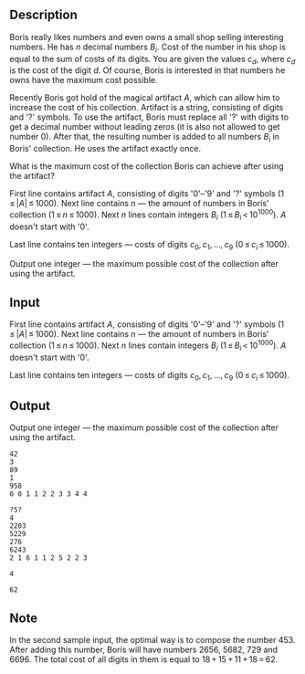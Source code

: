 ## Description

<div><p>Boris really likes numbers and even owns a small shop selling interesting numbers. He has <span class="tex-span"><i>n</i></span> decimal numbers <span class="tex-span"><i>B</i><sub class="lower-index"><i>i</i></sub></span>. Cost of the number in his shop is equal to the sum of costs of its digits. You are given the values <span class="tex-span"><i>c</i><sub class="lower-index"><i>d</i></sub></span>, where <span class="tex-span"><i>c</i><sub class="lower-index"><i>d</i></sub></span> is the cost of the digit <span class="tex-span"><i>d</i></span>. Of course, Boris is interested in that numbers he owns have the maximum cost possible.</p><p>Recently Boris got hold of the magical artifact <span class="tex-span"><i>A</i></span>, which can allow him to increase the cost of his collection. Artifact is a string, consisting of digits and '<span class="tex-font-style-tt">?</span>' symbols. To use the artifact, Boris must replace all '<span class="tex-font-style-tt">?</span>' with digits to get a decimal number without leading zeros (it is also not allowed to get number 0). After that, the resulting number is added to all numbers <span class="tex-span"><i>B</i><sub class="lower-index"><i>i</i></sub></span> in Boris' collection. He uses the artifact exactly once.</p><p>What is the maximum cost of the collection Boris can achieve after using the artifact?</p></div><div class="input-specification"><p>First line contains artifact <span class="tex-span"><i>A</i></span>, consisting of digits '<span class="tex-font-style-tt">0</span>'–'<span class="tex-font-style-tt">9</span>' and '<span class="tex-font-style-tt">?</span>' symbols (<span class="tex-span">1 ≤ |<i>A</i>| ≤ 1000</span>). Next line contains <span class="tex-span"><i>n</i></span>&nbsp;— the amount of numbers in Boris' collection (<span class="tex-span">1 ≤ <i>n</i> ≤ 1000</span>). Next <span class="tex-span"><i>n</i></span> lines contain integers <span class="tex-span"><i>B</i><sub class="lower-index"><i>i</i></sub></span> (<span class="tex-span">1 ≤ <i>B</i><sub class="lower-index"><i>i</i></sub> &lt; 10<sup class="upper-index">1000</sup></span>). <span class="tex-span"><i>A</i></span> doesn't start with '<span class="tex-font-style-tt">0</span>'.</p><p>Last line contains ten integers&nbsp;— costs of digits <span class="tex-span"><i>c</i><sub class="lower-index">0</sub>, <i>c</i><sub class="lower-index">1</sub>, ..., <i>c</i><sub class="lower-index">9</sub></span> (<span class="tex-span">0 ≤ <i>c</i><sub class="lower-index"><i>i</i></sub> ≤ 1000</span>).</p></div><div class="output-specification"><p>Output one integer&nbsp;— the maximum possible cost of the collection after using the artifact.</p></div>

## Input

<p>First line contains artifact <span class="tex-span"><i>A</i></span>, consisting of digits '<span class="tex-font-style-tt">0</span>'–'<span class="tex-font-style-tt">9</span>' and '<span class="tex-font-style-tt">?</span>' symbols (<span class="tex-span">1 ≤ |<i>A</i>| ≤ 1000</span>). Next line contains <span class="tex-span"><i>n</i></span>&nbsp;— the amount of numbers in Boris' collection (<span class="tex-span">1 ≤ <i>n</i> ≤ 1000</span>). Next <span class="tex-span"><i>n</i></span> lines contain integers <span class="tex-span"><i>B</i><sub class="lower-index"><i>i</i></sub></span> (<span class="tex-span">1 ≤ <i>B</i><sub class="lower-index"><i>i</i></sub> &lt; 10<sup class="upper-index">1000</sup></span>). <span class="tex-span"><i>A</i></span> doesn't start with '<span class="tex-font-style-tt">0</span>'.</p><p>Last line contains ten integers&nbsp;— costs of digits <span class="tex-span"><i>c</i><sub class="lower-index">0</sub>, <i>c</i><sub class="lower-index">1</sub>, ..., <i>c</i><sub class="lower-index">9</sub></span> (<span class="tex-span">0 ≤ <i>c</i><sub class="lower-index"><i>i</i></sub> ≤ 1000</span>).</p>

## Output

<p>Output one integer&nbsp;— the maximum possible cost of the collection after using the artifact.</p>





```input1
42
3
89
1
958
0 0 1 1 2 2 3 3 4 4

```




```input2
?5?
4
2203
5229
276
6243
2 1 6 1 1 2 5 2 2 3

```




```output1
4

```




```output2
62

```



## Note

<p>In the second sample input, the optimal way is to compose the number <span class="tex-font-style-tt">453</span>. After adding this number, Boris will have numbers <span class="tex-font-style-tt">2656</span>, <span class="tex-font-style-tt">5682</span>, <span class="tex-font-style-tt">729</span> and <span class="tex-font-style-tt">6696</span>. The total cost of all digits in them is equal to <span class="tex-span">18 + 15 + 11 + 18 = 62</span>. </p>
